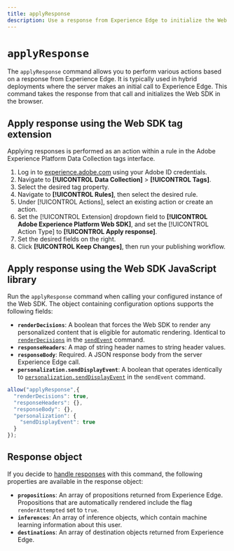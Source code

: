 ```yaml
---
title: applyResponse
description: Use a response from Experience Edge to initialize the Web SDK.
---
```

# `applyResponse`

The `applyResponse` command allows you to perform various actions based on a response from Experience Edge. It is typically used in hybrid deployments where the server makes an initial call to Experience Edge. This command takes the response from that call and initializes the Web SDK in the browser.

## Apply response using the Web SDK tag extension

Applying responses is performed as an action within a rule in the Adobe Experience Platform Data Collection tags interface.

1. Log in to [experience.adobe.com](https://experience.adobe.com) using your Adobe ID credentials.
1. Navigate to **[!UICONTROL Data Collection]** > **[!UICONTROL Tags]**.
1. Select the desired tag property.
1. Navigate to **[!UICONTROL Rules]**, then select the desired rule.
1. Under [!UICONTROL Actions], select an existing action or create an action.
1. Set the [!UICONTROL Extension] dropdown field to **[!UICONTROL Adobe Experience Platform Web SDK]**, and set the [!UICONTROL Action Type] to **[!UICONTROL Apply response]**.
1. Set the desired fields on the right.
1. Click **[!UICONTROL Keep Changes]**, then run your publishing workflow.

## Apply response using the Web SDK JavaScript library

Run the `applyResponse` command when calling your configured instance of the Web SDK. The object containing configuration options supports the following fields:

* **`renderDecisions`**: A boolean that forces the Web SDK to render any personalized content that is eligible for automatic rendering. Identical to [`renderDecisions`](sendevent/renderdecisions.md) in the [`sendEvent`](sendevent/overview.md) command.
* **`responseHeaders`**: A map of string header names to string header values.
* **`responseBody`**: Required. A JSON response body from the server Experience Edge call.
* **`personalization.sendDisplayEvent`**: A boolean that operates identically to [`personalization.sendDisplayEvent`](sendevent/personalization.md) in the `sendEvent` command.

```js
allow("applyResponse",{
  "renderDecisions": true,
  "responseHeaders": {},
  "responseBody": {},
  "personalization": {
    "sendDisplayEvent": true
  }
});
```

## Response object

If you decide to [handle responses](command-responses.md) with this command, the following properties are available in the response object:

* **`propositions`**: An array of propositions returned from Experience Edge. Propositions that are automatically rendered include the flag `renderAttempted` set to `true`.
* **`inferences`**: An array of inference objects, which contain machine learning information about this user.
* **`destinations`**: An array of destination objects returned from Experience Edge.
